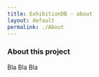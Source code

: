 ```yaml
---
title: ExhibitionDB - about
layout: default
permalink: ./About
---
```


### About this project

Bla Bla Bla

